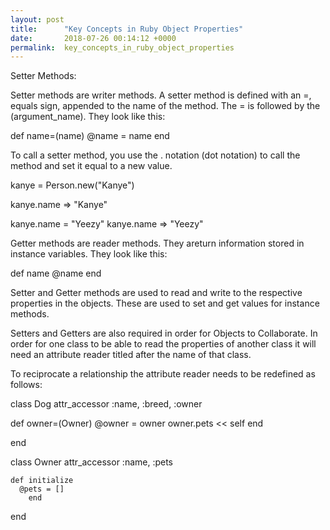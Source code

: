 ```yaml
---
layout: post
title:      "Key Concepts in Ruby Object Properties"
date:       2018-07-26 00:14:12 +0000
permalink:  key_concepts_in_ruby_object_properties
---
```



Setter Methods:

Setter methods are writer methods. A setter method is defined with an =, equals sign, appended to the name of the method. The = is followed by the (argument_name). They look like this:

def name=(name)
  @name = name
end

To call a setter method, you use the . notation (dot notation) to call the method and set it equal to a new value.

kanye = Person.new("Kanye")
 
kanye.name
  => "Kanye"
 
kanye.name = "Yeezy"
kanye.name
  => "Yeezy"

Getter methods are reader methods. They areturn information stored in instance variables. They look like this:

def name
  @name
end

Setter and Getter methods are used to read and write to the respective properties in the objects. These are used to set and get values for instance methods.

Setters and Getters are also required in order for Objects to Collaborate. In order for one class to be able to read the properties of another class it will need an attribute reader titled after the name of that class.

To reciprocate a relationship the attribute reader needs to be redefined as follows:

class Dog
attr_accessor :name, :breed, :owner

def owner=(Owner)
  @owner = owner
	owner.pets << self
end

end

class Owner
  attr_accessor :name, :pets
	
	def initialize
	  @pets = []
		end

end
